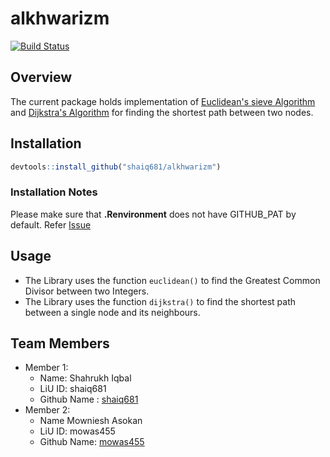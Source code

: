 # alkhwarizm

[![Build Status](https://travis-ci.com/shaiq681/alkhwarizm.svg?branch=master)](https://travis-ci.com/shaiq681/alkhwarizm)

## Overview

The current package holds implementation of [Euclidean's sieve Algorithm](https://en.wikipedia.org/wiki/Euclidean_algorithm) and [Dijkstra's Algorithm](https://en.wikipedia.org/wiki/Dijkstra%27s_algorithm) for finding the shortest path between two nodes.

## Installation

```r
devtools::install_github("shaiq681/alkhwarizm")
```
### Installation Notes
Please make sure that **.Renvironment** does not have GITHUB_PAT by default. Refer [Issue](https://github.com/r-lib/devtools/issues/1566)

## Usage

- The Library uses the function `euclidean()` to find the Greatest Common Divisor between two Integers. 
- The Library uses the function `dijkstra()` to find the shortest path between a single node and its neighbours.

## Team Members

- Member 1:
  - Name: Shahrukh Iqbal
  - LiU ID: shaiq681
  - Github Name : [shaiq681](https://github.com/shaiq681)
- Member 2:
  - Name Mowniesh Asokan
  - LiU ID: mowas455
  - Github Name: [mowas455](https://github.com/mowas455)
  

